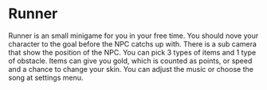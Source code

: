 # Runner
 Runner is an small minigame for you in your free time.
 You should nove your character to the goal before the NPC catchs up with. 
 There is a sub camera that show the position of the NPC.
 You can pick 3 types of items and 1 type of obstacle.
 Items can give you gold, which is counted as points, or speed and a chance to change your skin.
 You can adjust the music or choose the song at settings menu.
